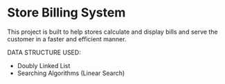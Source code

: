 # Store Billing System

This project is built to help stores calculate and display bills and serve the customer in a faster and efficient manner.

DATA STRUCTURE USED:
- Doubly Linked List
- Searching Algorithms (Linear Search)
